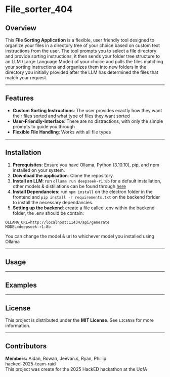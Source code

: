 # File_sorter_404

## Overview
This **File Sorting Application** is a flexible, user friendly tool designed to organize your files in a directory tree of your choice based on custom text instructions from the user. The tool prompts you to select a file directory and provide sorting instructions, it then sends your folder tree structure to an LLM (Large Language Model) of your choice and pulls the files matching your sorting instructions and organizes them into new folders in the directory you initially provided after the LLM has determined the files that match your request.

---

## Features
- **Custom Sorting Instructions**: The user provides exactly how they want their files sorted and what type of files they want sorted
- **User-Friendly-Interface**: There are no distractions, with only the simple prompts to guide you through
- **Flexible File Handling**: Works with all file types

---

## Installation
1. **Prerequisites**: Ensure you have Ollama, Python (3.10.10), pip, and npm installed on your system.
3. **Download the application**: Clone the repository.
4. **Install an LLM**: run `ollama run deepseek-r1:8b` for a default installation, other models & distillations can be found through [here](https://ollama.com/library/)
5. **Install Dependancies**: run `npm install` on the electron folder in the frontend and `pip install -r requirements.txt` on the backend forlder to install the necessary dependancies.
6. **Setting up the backend**: create a file called .env within the backend folder, the .env should be contain: 
```
OLLAMA_URL=http://localhost:11434/api/generate
MODEL=deepseek-r1:8b
```

You can change the model & url to whichever model you installed using Ollama

---

## Usage

---

## Examples

---

## License
This project is distributed under the **MIT License**. See `LICENSE` for more information.

---

## Contributors
**Members:**
Aidan, Rowan, Jeevan.s, Ryan, Phillip\
hacked-2025-team-raid\
This project was create for the 2025 HackED hackathon at the UofA


